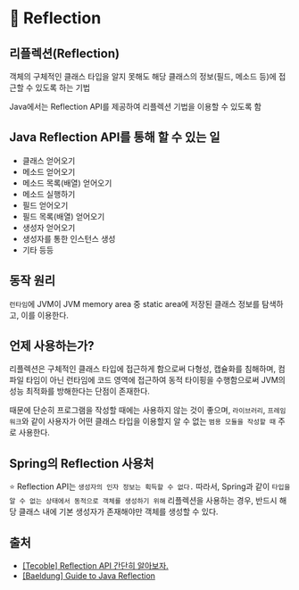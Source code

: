 # 🔗 Reflection

## 리플렉션(Reflection)

객체의 구체적인 클래스 타입을 알지 못해도 해당 클래스의 정보(필드, 메소드 등)에 접근할 수 있도록 하는 기법

Java에서는 Reflection API를 제공하여 리플렉션 기법을 이용할 수 있도록 함

## Java Reflection API를 통해 할 수 있는 일

- 클래스 얻어오기
- 메소드 얻어오기
- 메소드 목록(배열) 얻어오기
- 메소드 실행하기
- 필드 얻어오기
- 필드 목록(배열) 얻어오기
- 생성자 얻어오기
- 생성자를 통한 인스턴스 생성
- 기타 등등

## 동작 원리

`런타임`에 JVM이 JVM memory area 중 static area에 저장된 클래스 정보를 탐색하고, 이를 이용한다.

## 언제 사용하는가?

리플렉션은 구체적인 클래스 타입에 접근하게 함으로써 다형성, 캡슐화를 침해하며, 컴파일 타임이 아닌 런타임에 코드 영역에 접근하여 동적 타이핑을 수행함으로써 JVM의 성능 최적화를 방해한다는 단점이 존재한다.

때문에 단순히 프로그램을 작성할 때에는 사용하지 않는 것이 좋으며, `라이브러리`, `프레임워크`와 같이 사용자가 어떤 클래스 타입을 이용할지 알 수 없는 `범용 모듈을 작성할 때` 주로 사용한다.

## Spring의 Reflection 사용처

⭐ Reflection API는 `생성자의 인자 정보는 획득할 수 없다.` 따라서, Spring과 같이 `타입을 알 수 없는 상태에서 동적으로 객체를 생성하기 위해` 리플렉션을 사용하는 경우, 반드시 해당 클래스 내에 기본 생성자가 존재해야만 객체를 생성할 수 있다.

## 출처

- [[Tecoble] Reflection API 간단히 알아보자.](https://tecoble.techcourse.co.kr/post/2020-07-16-reflection-api/)
- [[Baeldung] Guide to Java Reflection](https://www.baeldung.com/java-reflection)
